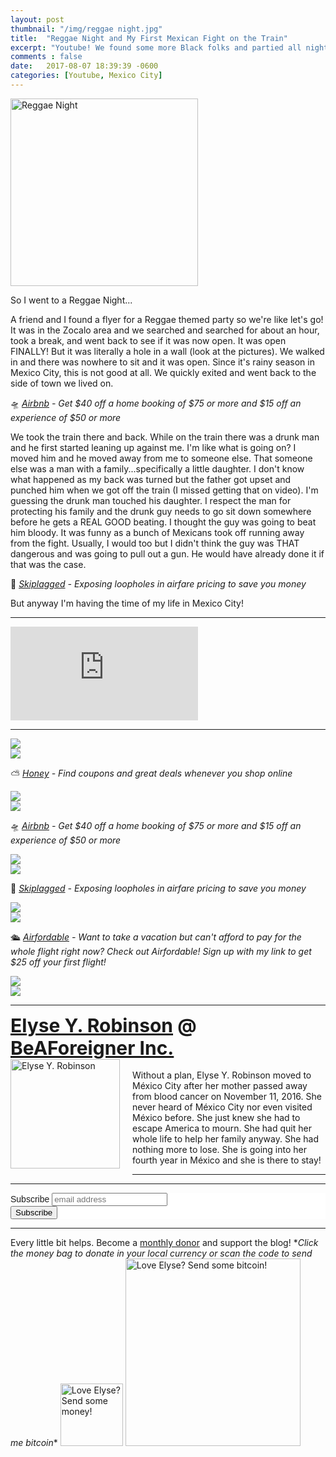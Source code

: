 ```yaml
---
layout: post
thumbnail: "/img/reggae night.jpg"
title:  "Reggae Night and My First Mexican Fight on the Train"
excerpt: "Youtube! We found some more Black folks and partied all night long. Also, saw my first fight on the train here."
comments : false
date:   2017-08-07 18:39:39 -0600
categories: [Youtube, Mexico City]
---
```


<img src="/img/reggae night.jpg" width="300" height="300" alt="Reggae Night">

So I went to a Reggae Night...

A friend and I found a flyer for a Reggae themed party so we're like let's go! It was in the Zocalo area and we searched and searched for about an hour, took a break, and went back to see if it was now open. It was open FINALLY! But it was literally a hole in a wall (look at the pictures). We walked in and there was nowhere to sit and it was open. Since it's rainy season in Mexico City, this is not good at all. We quickly exited and went back to the side of town we lived on.

🛸 <i><a href="https://www.airbnb.com/c/elyser93?currency=USD" target="_blank">Airbnb</a> - Get $40 off a home booking of $75 or more and $15 off an experience of $50 or more</i>

We took the train there and back. While on the train there was a drunk man and he first started leaning up against me. I'm like what is going on? I moved him and he moved away from me to someone else. That someone else was a man with a family...specifically a little daughter. I don't know what happened as my back was turned but the father got upset and punched him when we got off the train (I missed getting that on video). I'm guessing the drunk man touched his daughter. I respect the man for protecting his family and the drunk guy needs to go sit down somewhere before he gets a REAL GOOD beating. I thought the guy was going to beat him bloody. It was funny as a bunch of Mexicans took off running away from the fight. Usually, I would too but I didn't think the guy was THAT dangerous and was going to pull out a gun. He would have already done it if that was the case.

🎠 <i><a href="https://skiplagged.com/r/elyser" target="_blank">Skiplagged</a> - Exposing loopholes in airfare pricing to save you money</i>

But anyway I'm having the time of my life in Mexico City!

<hr>

<iframe src="https://www.youtube.com/embed/fDfNeNT0AtY" frameborder="0" allow="accelerometer; autoplay; encrypted-media; gyroscope; picture-in-picture" allowfullscreen></iframe>

<hr>


<picture>
  <source srcset="/img/reggae night (1).webp" type="image/webp">
  <source srcset="/img/reggae night (1).jpg" type="image/jpeg">
<img src="/img/reggae night (1).jpg">
</picture>
<br>

<picture>
  <source srcset="/img/reggae night (2).webp" type="image/webp">
  <source srcset="/img/reggae night (2).jpg" type="image/jpeg">
<img src="/img/reggae night (2).jpg">
</picture>
<br>

⛅ <i><a href="https://joinhoney.com/ref/759tu9o" target="_blank">Honey</a> - Find coupons and great deals whenever you shop online</i><br>

<picture>
  <source srcset="/img/reggae night (3).webp" type="image/webp">
  <source srcset="/img/reggae night (3).jpg" type="image/jpeg">
<img src="/img/reggae night (3).jpg">
</picture>
<br>

<picture>
  <source srcset="/img/reggae night (4).webp" type="image/webp">
  <source srcset="/img/reggae night (4).jpg" type="image/jpeg">
<img src="/img/reggae night (4).jpg">
</picture>
<br>

🛸 <i><a href="https://www.airbnb.com/c/elyser93?currency=USD" target="_blank" rel="noopener noreferrer">Airbnb</a> - Get $40 off a home booking of $75 or more and $15 off an experience of $50 or more</i><br>

<picture>
  <source srcset="/img/reggae night (5).webp" type="image/webp">
  <source srcset="/img/reggae night (5).jpg" type="image/jpeg">
<img src="/img/reggae night (5).jpg">
</picture>
<br>

<picture>
  <source srcset="/img/reggae night (6).webp" type="image/webp">
  <source srcset="/img/reggae night (6).jpg" type="image/jpeg">
<img src="/img/reggae night (6).jpg">
</picture>
<br>

🎠 <i><a href="https://skiplagged.com/r/elyser" rel="noopener noreferrer" target="_blank">Skiplagged</a> - Exposing loopholes in airfare pricing to save you money</i><br>

<picture>
  <source srcset="/img/reggae night (7).webp" type="image/webp">
  <source srcset="/img/reggae night (7).jpg" type="image/jpeg">
<img src="/img/reggae night (7).jpg">
</picture>
<br>

<picture>
  <source srcset="/img/reggae night (8).webp" type="image/webp">
  <source srcset="/img/reggae night (8).jpg" type="image/jpeg">
<img src="/img/reggae night (8).jpg">
</picture>
<br>

🛳️ <i><a href="https://www.airfordable.com/referred?referrer=5a68bfc9535a390036c934f7" target="_blank" rel="noopener noreferrer">Airfordable</a> - Want to take a vacation but can't afford to pay for the whole flight right now? Check out Airfordable! Sign up with my link to get $25 off your first flight!</i><br>

<picture>
  <source srcset="/img/reggae night (9).webp" type="image/webp">
  <source srcset="/img/reggae night (9).jpg" type="image/jpeg">
<img src="/img/reggae night (9).jpg">
</picture>
<br>

<picture>
  <source srcset="/img/reggae night (10).webp" type="image/webp">
  <source srcset="/img/reggae night (10).jpg" type="image/jpeg">
<img src="/img/reggae night (10).jpg">
</picture>

<hr>

<div style="font-size: 30px; font-weight: bold;"><a href="https://elyserobinson.com" target="_blank">Elyse Y. Robinson</a> @ <a href="https://www.beaforeigner.com" target="_blank">BeAForeigner Inc.</a></div>
<div style="float: left; padding: 0 20px 20px 0;"><img src="/img/me86.gif" width="175" height="175" alt="Elyse Y. Robinson"></div>
<br>
Without a plan, Elyse Y. Robinson moved to México City after her mother passed away from blood cancer on November 11, 2016. She never heard of México City nor even visited México before. She just knew she had to escape America to mourn. She had quit her whole life to help her family anyway. She had nothing more to lose. She is going into her fourth year in México and she is there to stay!

<hr>

<div class="sharethis-inline-share-buttons"></div>

<hr>

<!-- Begin Mailchimp Signup Form -->
<link href="//cdn-images.mailchimp.com/embedcode/horizontal-slim-10_7.css" rel="stylesheet" type="text/css">
<style type="text/css">
	#mc_embed_signup{background:#fff; clear:left; font:14px Helvetica,Arial,sans-serif; width:100%;}
	/* Add your own Mailchimp form style overrides in your site stylesheet or in this style block.
	   We recommend moving this block and the preceding CSS link to the HEAD of your HTML file. */
</style>
<div id="mc_embed_signup">
<form action="https://elyserobinson.us14.list-manage.com/subscribe/post?u=d8681ae8829338461cc453b4a&amp;id=f1fd37520f" method="post" id="mc-embedded-subscribe-form" name="mc-embedded-subscribe-form" class="validate" target="_blank" novalidate>
    <div id="mc_embed_signup_scroll">
	<label for="mce-EMAIL">Subscribe</label>
	<input type="email" value="" name="EMAIL" class="email" id="mce-EMAIL" placeholder="email address" required>
    <!-- real people should not fill this in and expect good things - do not remove this or risk form bot signups-->
    <div style="position: absolute; left: -5000px;" aria-hidden="true"><input type="text" name="b_d8681ae8829338461cc453b4a_f1fd37520f" tabindex="-1" value=""></div>
    <div class="clear"><input type="submit" value="Subscribe" name="subscribe" id="mc-embedded-subscribe" class="button"></div>
    </div>
</form>
</div>

<!--End mc_embed_signup-->

<hr>

<div class="text-align: center">
Every little bit helps. Become a <a href="https://liberapay.com/elyserobinson" target="_blank">monthly donor</a> and support the blog! *<i>Click the money bag to donate in your local currency or scan the code to send me bitcoin</i>*
<a href="https://liberapay.com/elyserobinson" target="_blank"><img src="/img/419_money_bag_BTC_solid.gif" width="100" height="100" alt="Love Elyse? Send some money!"></a>

<picture>
  <source srcset="/img/bitcoin.webp" type="image/webp">
  <source srcset="/img/bitcoin.jpeg" type="image/jpeg">
  <img src="/img/bitcoin.jpeg" width="280" height="300" alt="Love Elyse? Send some bitcoin!">
</picture>
</div>
